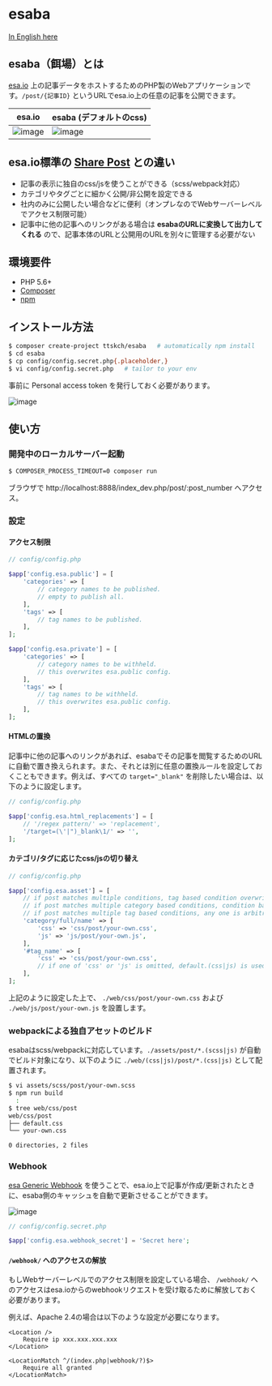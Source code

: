 # esaba

[In English here](README.md)

## esaba（餌場）とは

[esa.io](https://esa.io) 上の記事データをホストするためのPHP製のWebアプリケーションです。`/post/{記事ID}` というURLでesa.io上の任意の記事を公開できます。

| esa.io | esaba (デフォルトのcss) |
| --- | --- |
| ![image](https://user-images.githubusercontent.com/4360663/31869357-5c4cae84-b7e2-11e7-9c5f-2d37cb8b00e3.png) | ![image](https://user-images.githubusercontent.com/4360663/31869361-66ef4e8c-b7e2-11e7-8241-9195f2d8b16c.png) |

## esa.io標準の [Share Post](https://docs.esa.io/posts/110) との違い

- 記事の表示に独自のcss/jsを使うことができる（scss/webpack対応）
- カテゴリやタグごとに細かく公開/非公開を設定できる
- 社内のみに公開したい場合などに便利（オンプレなのでWebサーバーレベルでアクセス制限可能）
- 記事中に他の記事へのリンクがある場合は **esabaのURLに変換して出力してくれる** ので、記事本体のURLと公開用のURLを別々に管理する必要がない

## 環境要件

- PHP 5.6+
- [Composer](https://getcomposer.org/)
- [npm](https://www.npmjs.com/)

## インストール方法

```bash
$ composer create-project ttskch/esaba   # automatically npm install
$ cd esaba
$ cp config/config.secret.php{.placeholder,}
$ vi config/config.secret.php   # tailor to your env
```

事前に Personal access token を発行しておく必要があります。

![image](https://user-images.githubusercontent.com/4360663/31835239-c8ea9b60-b60b-11e7-9d83-ee40eebdfb6c.png)

## 使い方

### 開発中のローカルサーバー起動

```bash
$ COMPOSER_PROCESS_TIMEOUT=0 composer run
```

ブラウザで http://localhost:8888/index_dev.php/post/:post_number へアクセス。

### 設定

#### アクセス制限

```php
// config/config.php

$app['config.esa.public'] = [
    'categories' => [
        // category names to be published.
        // empty to publish all.
    ],
    'tags' => [
        // tag names to be published.
    ],
];

$app['config.esa.private'] = [
    'categories' => [
        // category names to be withheld.
        // this overwrites esa.public config.
    ],
    'tags' => [
        // tag names to be withheld.
        // this overwrites esa.public config.
    ],
];
```

#### HTMLの置換

記事中に他の記事へのリンクがあれば、esabaでその記事を閲覧するためのURLに自動で置き換えられます。また、それとは別に任意の置換ルールを設定しておくこともできます。例えば、すべての `target="_blank"` を削除したい場合は、以下のように設定します。

```php
// config/config.php

$app['config.esa.html_replacements'] = [
    // '/regex pattern/' => 'replacement',
    '/target=(\'|")_blank\1/' => '',
];
```

#### カテゴリ/タグに応じたcss/jsの切り替え

```php
// config/config.php

$app['config.esa.asset'] = [
    // if post matches multiple conditions, tag based condition overwrites category based condition.
    // if post matches multiple category based conditions, condition based deeper category is enabled.
    // if post matches multiple tag based conditions, any one is arbitrarily enabled.
    'category/full/name' => [
        'css' => 'css/post/your-own.css',
        'js' => 'js/post/your-own.js',
    ],
    '#tag_name' => [
        'css' => 'css/post/your-own.css',
        // if one of 'css' or 'js' is omitted, default.(css|js) is used.
    ],
];
```

上記のように設定した上で、 `./web/css/post/your-own.css` および `./web/js/post/your-own.js` を設置します。 

### webpackによる独自アセットのビルド

esabaはscss/webpackに対応しています。`./assets/post/*.(scss|js)` が自動でビルド対象になり、以下のように `./web/(css|js)/post/*.(css|js)` として配置されます。

```bash
$ vi assets/scss/post/your-own.scss
$ npm run build
  :
$ tree web/css/post
web/css/post
├── default.css
└── your-own.css

0 directories, 2 files
```

### Webhook

[esa Generic Webhook](https://docs.esa.io/posts/37) を使うことで、esa.io上で記事が作成/更新されたときに、esaba側のキャッシュを自動で更新させることができます。

![image](https://user-images.githubusercontent.com/4360663/32140978-d312be36-bcb6-11e7-84a4-133ab56506cd.png)

```php
// config/config.secret.php

$app['config.esa.webhook_secret'] = 'Secret here';
```

#### `/webhook/` へのアクセスの解放

もしWebサーバーレベルでのアクセス制限を設定している場合、 `/webhook/` へのアクセスはesa.ioからのwebhookリクエストを受け取るために解放しておく必要があります。

例えば、Apache 2.4の場合は以下のような設定が必要になります。

```
<Location />
    Require ip xxx.xxx.xxx.xxx
</Location>

<LocationMatch ^/(index.php|webhook/?)$>
    Require all granted
</LocationMatch>
```
